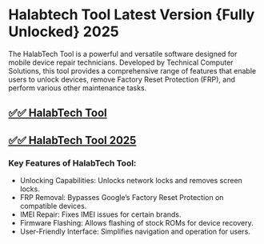 # Halabtech Tool Latest Version {Fully Unlocked} 2025

The HalabTech Tool is a powerful and versatile software designed for mobile device repair technicians. Developed by Technical Computer Solutions, this tool provides a comprehensive range of features that enable users to unlock devices, remove Factory Reset Protection (FRP), and perform various other maintenance tasks.

## [✅✅ HalabTech Tool](https://sites.google.com/view/pchaxpro/)

## [✅✅ HalabTech Tool 2025](https://sites.google.com/view/pchaxpro/)

### Key Features of HalabTech Tool:
- Unlocking Capabilities: Unlocks network locks and removes screen locks.
- FRP Removal: Bypasses Google’s Factory Reset Protection on compatible devices.
- IMEI Repair: Fixes IMEI issues for certain brands.
- Firmware Flashing: Allows flashing of stock ROMs for device recovery.
- User-Friendly Interface: Simplifies navigation and operation for users.
